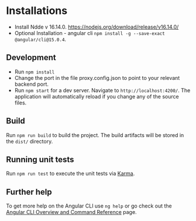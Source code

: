 # Installations
* Install Ndde v 16.14.0. https://nodejs.org/download/release/v16.14.0/
* Optional Installation - angular cli `npm install -g --save-exact @angular/cli@15.0.4`.

## Development

* Run `npm install`
* Change the port in the file proxy.config.json to point to your relevant backend port.
* Run `npm start` for a dev server. Navigate to `http://localhost:4200/`. The application will automatically reload if you change any of the source files.

## Build

Run `npm run build` to build the project. The build artifacts will be stored in the `dist/` directory.

## Running unit tests

Run `npm run test` to execute the unit tests via [Karma](https://karma-runner.github.io).

## Further help

To get more help on the Angular CLI use `ng help` or go check out the [Angular CLI Overview and Command Reference](https://angular.io/cli) page.
